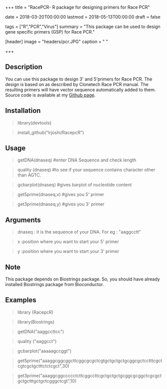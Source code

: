 +++
title = "RacePCR- R package for designing primers for Race PCR"

date = 2018-03-20T00:00:00
lastmod = 2018-05-13T00:00:00
draft = false

tags = ["R","PCR","Virus"]
summary = "This package can be used to design gene specific primers (GSP) for Race PCR."

[header]
image = "headers/pcr.JPG"
caption = " "


+++


## Description
You can use this package to design 3' and 5'primers for Race PCR. The design is based on as described by Clonetech Race PCR manual. The resulting primers will have vector sequence automatically added to them. Source code is available at my [Github page](https://github.com/lrjoshi/RacepcR).

## Installation
>library(devtools)

>install_github("lrjoshi/RacepcR")

## Usage
>getDNA(dnaseq) #enter DNA Sequence and check length

>quality (dnaseq) #to see if your sequence contains character other than AGTC.

>gcbarplot(dnaseq) #gives barplot of nucleotide content

>get5prime(dnaseq,x) #gives you 5' primer

>get3prime(dnaseq,y) #gives you 3' primer

## Arguments
>dnaseq	: it is the sequence of your DNA. For eg : "aaggcctt"

>x	:position where you want to start your 5' primer

>y	:position where you want to start your 3' primer

## Note
This package depends on Biostrings package. So, you should have already installed Biostrings package from Bioconductor.

## Examples
>library (RacepcR)

>library(Biostrings)

>getDNA("aaggccttcc")

>quality ("aaggcct")

>gcbarplot("aaaaagccggt")

>get5prime("aaaggcggcggcttcggcgcgctcgtgctgctgctgcggcgctcctttcgctcgtcgctgctttctctcgct",30)

>get3prime("aaaggcggccccctcttcggccttcgctgctgctgcggcgcggctcgcgctgctgctttgctgctcgggctcgt",10)